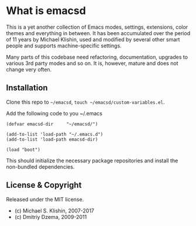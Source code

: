 # What is emacsd

This is a yet another collection of Emacs modes, settings, extensions, color themes
and everything in between. It has been accumulated over the period of 11 years
by Michael Klishin, used and modified by several other smart people and supports
machine-specific settings.

Many parts of this codebase need refactoring, documentation, upgrades to various
3rd party modes and so on. It is, however, mature and does not change very often.


## Installation

Clone this repo to `~/emacsd`, `touch ~/emacsd/custom-variables.el`.

Add the following code to you ~/.emacs

``` emacs-lisp
(defvar emacsd-dir     "~/emacsd/")

(add-to-list 'load-path "~/.emacs.d")
(add-to-list 'load-path emacsd-dir)

(load "boot")
```

This should initialize the necessary package repositories
and install the non-bundled dependencies.



## License & Copyright

Released under the MIT license.

* (c) Michael S. Klishin, 2007-2017
* (c) Dmitriy Dzema, 2009-2011
